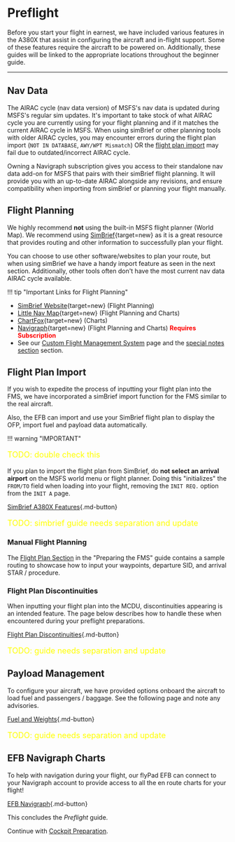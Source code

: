 # Preflight

Before you start your flight in earnest, we have included various features in the A380X that assist in configuring the
aircraft and in-flight support. Some of these features require the aircraft to be powered on. Additionally, these guides
will be linked to the appropriate locations throughout the beginner guide.

---

## Nav Data

The AIRAC cycle (nav data version) of MSFS's nav data is updated during MSFS's regular sim updates. It's important to
take stock of what AIRAC cycle you are currently using for your flight planning and if it matches the current AIRAC
cycle in MSFS. When using simBrief or other planning tools with older AIRAC cycles, you may
encounter errors during the flight plan import (`NOT IN DATABASE`, `AWY/WPT Mismatch`) OR the 
[flight plan import](#flight-plan-import) may fail due to outdated/incorrect AIRAC cycle.

Owning a Navigraph subscription gives you access to their standalone nav data add-on for MSFS that pairs with their
simBrief flight planning. It will provide you with an up-to-date AIRAC alongside any revisions, and ensure compatibility
when importing from simBrief or planning your flight manually.

## Flight Planning

We highly recommend **not** using the built-in MSFS flight planner (World Map). We recommend
using [SimBrief](https://www.simbrief.com/){target=new} as it is a great resource that provides routing and other
information to successfully plan your flight.

You can choose to use other software/websites to plan your route, but when using simBrief we have a handy import feature
as seen in the next section. Additionally, other tools often don't have the most current nav data AIRAC cycle available.

!!! tip "Important Links for Flight Planning"
- [SimBrief Website](https://www.simbrief.com/){target=new} (Flight Planning)
- [Little Nav Map](https://albar965.github.io/littlenavmap.html){target=new} (Flight Planning and Charts)
- [ChartFox](https://chartfox.org/){target=new} (Charts)
- [Navigraph](https://navigraph.com/){target=new} (Flight Planning and Charts) <span style="color:red;">**Requires
Subscription**</span>
- See our [Custom Flight Management System](../../../aircraft/a32nx/feature-guides/cFMS.md) page and
the [special notes section](../../../aircraft/a32nx/feature-guides/cFMS.md#special-notes) section.

## Flight Plan Import

If you wish to expedite the process of inputting your flight plan into the FMS, we have incorporated a simBrief import
function for the FMS similar to the real aircraft.

Also, the EFB can import and use your SimBrief flight plan to display the OFP, import fuel and payload data automatically.

!!! warning "IMPORTANT"

[//]: # (TODO)
    <p style="color:yellow; font-size:18px;">TODO: double check this</p> 
    If you plan to import the flight plan from SimBrief, do **not select an arrival airport** on the MSFS world menu or flight
    planner. Doing this "initializes" the `FROM/TO` field when loading into your flight, removing the `INIT REQ.` option
    from the `INIT A` page.

[SimBrief A380X Features](../../../aircraft/a32nx/feature-guides/simbrief.md){.md-button}
<p style="color:yellow; font-size:18px;">TODO: simbrief guide needs separation and update</p> 


### Manual Flight Planning

The [Flight Plan Section](03_preparing-fms.md#flight-plan) in the "Preparing the FMS" guide contains a sample routing to
showcase how to input your waypoints, departure SID, and arrival STAR / procedure.

### Flight Plan Discontinuities

When inputting your flight plan into the MCDU, discontinuities appearing is an intended feature. The page below
describes how to handle these when encountered during your preflight preparations.

[Flight Plan Discontinuities](03_preparing-fms.md#discontinuity){.md-button}
<p style="color:yellow; font-size:18px;">TODO: guide needs separation and update</p> 

## Payload Management

To configure your aircraft, we have provided options onboard the aircraft to load fuel and passengers / baggage. See the
following page and note any advisories.

[Fuel and Weights](../../../aircraft/a32nx/feature-guides/loading-fuel-weight.md){.md-button}
<p style="color:yellow; font-size:18px;">TODO: guide needs separation and update</p> 

## EFB Navigraph Charts

To help with navigation during your flight, our flyPad EFB can connect to your Navigraph account to provide access to
all the en route charts for your flight!

[EFB Navigraph](../../../aircraft/common/flypados3/charts.md){.md-button}

This concludes the *Preflight* guide.

Continue with [Cockpit Preparation](02_cockpit-preparation.md).
